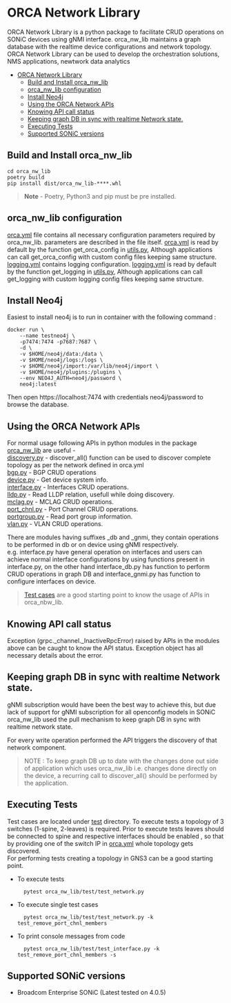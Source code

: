 # ORCA Network Library
ORCA Network Library is a python package to facilitate CRUD operations on SONiC devices using gNMI interface. orca_nw_lib maintains a graph database with the realtime device configurations and network topology.
ORCA Network Library can be used to develop the orchestration solutions, NMS applications,  newtwork data analytics  
- [ORCA Network Library](#orca-network-library)
  - [Build and Install orca\_nw\_lib](#build-and-install-orca_nw_lib)
  - [orca\_nw\_lib configuration](#orca_nw_lib-configuration)
  - [Install Neo4j](#install-neo4j)
  - [Using the ORCA Network APIs](#using-the-orca-network-apis)
  - [Knowing API call status](#knowing-api-call-status)
  - [Keeping graph DB in sync with realtime Network state.](#keeping-graph-db-in-sync-with-realtime-network-state)
  - [Executing Tests](#executing-tests)
  - [Supported SONiC versions](#supported-sonic-versions)

## Build and Install orca_nw_lib 

    cd orca_nw_lib
    poetry build
    pip install dist/orca_nw_lib-****.whl

>**Note** - Poetry, Python3 and pip must be pre installed.


## orca_nw_lib configuration
[orca.yml](orca_nw_lib/orca.yml) file contains all necessary configuration parameters required by orca_nw_lib. parameters are described in the file itself. [orca.yml](orca_nw_lib/orca.yml) is read by default by the function get_orca_config in [utils.py](orca_nw_lib/utils.py), Although applications can call get_orca_config with custom config files keeping same structure. \
[logging.yml](orca_nw_lib/logging.yml) contains logging configuration. [logging.yml](orca_nw_lib/logging.yml) is read by default by the function get_logging in [utils.py](orca_nw_lib/utils.py), Although applications can call get_logging with custom logging config files keeping same structure.


## Install Neo4j
Easiest to install neo4j is to run in container with the following command :
        
    docker run \
        --name testneo4j \
        -p7474:7474 -p7687:7687 \
        -d \
        -v $HOME/neo4j/data:/data \
        -v $HOME/neo4j/logs:/logs \
        -v $HOME/neo4j/import:/var/lib/neo4j/import \
        -v $HOME/neo4j/plugins:/plugins \
        --env NEO4J_AUTH=neo4j/password \
        neo4j:latest
Then open https://localhost:7474 with credentials neo4j/password to browse the database.


## Using the ORCA Network APIs
For normal usage following APIs in python modules in the package [orca_nw_lib](orca_nw_lib) are useful -\
[discovery.py](orca_nw_lib/discovery.py) - discover_all() function can be used to discover complete topology as per the network defined in orca.yml\
[bgp.py](orca_nw_lib/bgp.py) - BGP CRUD operations\
[device.py](orca_nw_lib/device.py) - Get device system info.\
[interface.py](orca_nw_lib/interface.py) - Interfaces CRUD operations.\
[lldp.py](orca_nw_lib/lldp.py) - Read LLDP relation, usefull while doing discovery.\
[mclag.py](orca_nw_lib/mclag.py) - MCLAG CRUD operations.\
[port_chnl.py](orca_nw_lib/port_chnl.py) - Port Channel CRUD operations.\
[portgroup.py](orca_nw_lib/portgroup.py) - Read port group information.\
[vlan.py](orca_nw_lib/vlan.py) - VLAN CRUD operations.

There are modules having suffixes _db and _gnmi, they contain operations to be performed in db or on device using gNMI respectively.\
e.g. interface.py have general operation on interfaces and users can achieve normal interface configurations by using functions present in interface.py, on the other hand interface_db.py has function to perform CRUD operations in graph DB and interface_gnmi.py has function to configure interfaces on device.
> [Test cases](./test) are a good starting point to know the usage of APIs in orca_nbw_lib.

## Knowing API call status
Exception (grpc._channel._InactiveRpcError) raised by APIs in the modules above can be caught to know the API status. Exception object has all necessary details about the error.

## Keeping graph DB in sync with realtime Network state.
gNMI subscription would have been the best way to achieve this, but due lack of support for gNMI subscription for all openconfig models in SONiC orca_nw_lib used the pull mechanism to keep graph DB in sync with realtime network state.

For every write operation performed the API triggers the discovery of that network component.
> NOTE :  To keep graph DB up to date with the changes done out side of application which uses orca_nw_lib i.e. changes done directly on the device, a recurring call to discover_all() should be performed by the application.


## Executing Tests
Test cases are located under [test](./orca_nw_lib/test) directory. To execute tests a topology of 3 switches (1-spine, 2-leaves) is required. Prior to execute tests leaves should be connected to spine and respective interfaces should be enabled , so that by providing one of the switch IP in [orca.yml](./orca_nw_lib/orca.yml) whole topology gets discovered.\
For performing tests creating a topology in GNS3 can be a good starting point.

- To execute tests
  
        pytest orca_nw_lib/test/test_network.py

- To execute single test cases 
  
        pytest orca_nw_lib/test/test_network.py -k test_remove_port_chnl_members

- To print console messages from code 
  
        pytest orca_nw_lib/test/test_interface.py -k test_remove_port_chnl_members -s

## Supported SONiC versions
- Broadcom Enterprise SONiC (Latest tested on 4.0.5)